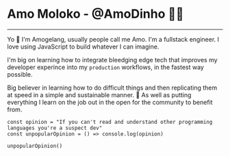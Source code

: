 # Amo Moloko - @AmoDinho 🧜‍♂️

<hr/>

Yo 🤙 I'm Amogelang, usually people call me Amo. I'm a fullstack engineer. I love using JavaScript to build whatever I can imagine. 

I'm big on learning how to integrate bleedging edge tech that improves my developer experince into my `production` workflows, in the fastest way possible. 

Big believer in learning how to do difficult things and then replicating them at speed in a simple and sustainable manner. 🧁 As well as putting everything I learn on the job out in the open for the community to benefit from. 


```
const opinion = "If you can't read and understand other programming languages you're a suspect dev"
const unpopularOpinion = () => console.log(opinion)

unpopularOpinion()

```
